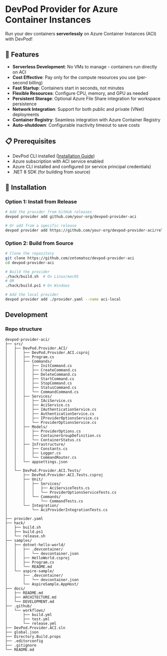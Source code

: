 # DevPod Provider for Azure Container Instances

Run your dev containers **serverlessly** on Azure Container Instances (ACI) with DevPod!

## 🚀 Features

- **Serverless Development**: No VMs to manage - containers run directly on ACI
- **Cost Effective**: Pay only for the compute resources you use (per-second billing)
- **Fast Startup**: Containers start in seconds, not minutes
- **Flexible Resources**: Configure CPU, memory, and GPU as needed
- **Persistent Storage**: Optional Azure File Share integration for workspace persistence
- **Network Integration**: Support for both public and private (VNet) deployments
- **Container Registry**: Seamless integration with Azure Container Registry
- **Auto-shutdown**: Configurable inactivity timeout to save costs

## 📋 Prerequisites

- DevPod CLI installed ([Installation Guide](https://devpod.sh/docs/getting-started/install))
- Azure subscription with ACI service enabled
- Azure CLI installed and configured (or service principal credentials)
- .NET 8 SDK (for building from source)

## 🔧 Installation

### Option 1: Install from Release

```bash
# Add the provider from GitHub releases
devpod provider add github.com/your-org/devpod-provider-aci

# Or add from a specific release
devpod provider add https://github.com/your-org/devpod-provider-aci/releases/download/v0.1.0/provider.yaml
```

### Option 2: Build from Source

```bash
# Clone the repository
git clone https://github.com/zetomatoz/devpod-provider-aci
cd devpod-provider-aci

# Build the provider
./hack/build.sh  # On Linux/macOS
# OR
./hack/build.ps1 # On Windows

# Add the local provider
devpod provider add ./provider.yaml --name aci-local
```

## Development

### Repo structure

```
devpod-provider-aci/
├── src/
│   ├── DevPod.Provider.ACI/
│   │   ├── DevPod.Provider.ACI.csproj
│   │   ├── Program.cs
│   │   ├── Commands/
│   │   │   ├── InitCommand.cs
│   │   │   ├── CreateCommand.cs
│   │   │   ├── DeleteCommand.cs
│   │   │   ├── StartCommand.cs
│   │   │   ├── StopCommand.cs
│   │   │   ├── StatusCommand.cs
│   │   │   └── CommandCommand.cs
│   │   ├── Services/
│   │   │   ├── IAciService.cs
│   │   │   ├── AciService.cs
│   │   │   ├── IAuthenticationService.cs
│   │   │   ├── AuthenticationService.cs
│   │   │   ├── IProviderOptionsService.cs
│   │   │   └── ProviderOptionsService.cs
│   │   ├── Models/
│   │   │   ├── ProviderOptions.cs
│   │   │   ├── ContainerGroupDefinition.cs
│   │   │   └── ContainerStatus.cs
│   │   ├── Infrastructure/
│   │   │   ├── Constants.cs
│   │   │   ├── Logger.cs
│   │   │   └── CommandRouter.cs
│   │   └── appsettings.json
│   │
│   └── DevPod.Provider.ACI.Tests/
│       ├── DevPod.Provider.ACI.Tests.csproj
│       ├── Unit/
│       │   ├── Services/
│       │   │   ├── AciServiceTests.cs
│       │   │   └── ProviderOptionsServiceTests.cs
│       │   └── Commands/
│       │       └── CommandTests.cs
│       └── Integration/
│           └── AciProviderIntegrationTests.cs
│
├── provider.yaml
├── hack/
│   ├── build.sh
│   ├── build.ps1
│   └── release.sh
├── samples/
│   ├── dotnet-hello-world/
│   │   ├── .devcontainer/
│   │   │   └── devcontainer.json
│   │   ├── HelloWorld.csproj
│   │   ├── Program.cs
│   │   └── README.md
│   └── aspire-sample/
│       ├── .devcontainer/
│       │   └── devcontainer.json
│       └── AspireSample.AppHost/
├── docs/
│   ├── README.md
│   ├── ARCHITECTURE.md
│   └── DEVELOPMENT.md
├── .github/
│   └── workflows/
│       ├── build.yml
│       ├── test.yml
│       └── release.yml
├── DevPod.Provider.ACI.sln
├── global.json
├── Directory.Build.props
├── .editorconfig
├── .gitignore
└── README.md
```